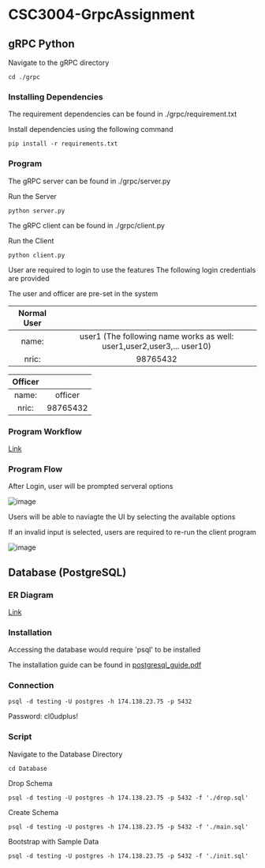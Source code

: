 # CSC3004-GrpcAssignment

## gRPC Python 

Navigate to the gRPC directory
```console
cd ./grpc
```

### Installing Dependencies 

The requirement dependencies can be found in ./grpc/requirement.txt 

Install dependencies using the following command

```console
pip install -r requirements.txt
```

### Program 
The gRPC server can be found in ./grpc/server.py

Run the Server 
```console
python server.py
```

The gRPC client can be found in ./grpc/client.py 

Run the Client
```console
python client.py
```

User are required to login to use the features The following login credentials are provided 

The user and officer are pre-set in the system

| Normal User | |
| :---: | :---: |
| name: | user1 (The following name works as well: user1,user2,user3,... user10) |
| nric: | 98765432 |


| Officer | |
| :---: | :---: |
| name: | officer | 
| nric: | 98765432 |

### Program Workflow 
[Link](https://lucid.app/lucidchart/b1c7c468-21b4-4b1b-b99d-e1d551b86356/edit?beaconFlowId=09A56F5E27E61C07&invitationId=inv_969932a0-885a-4c27-bd9d-d11481b230ae&page=.Rap7O6oXTEJ#)

### Program Flow 

After Login, user will be prompted serveral options 

![image](https://user-images.githubusercontent.com/23652958/175937341-6ee6b943-ba7a-4011-874f-c96d3297dd72.png)

Users will be able to naviagte the UI by selecting the available options

If an invalid input is selected, users are required to re-run the client program

![image](https://user-images.githubusercontent.com/23652958/175937612-fbcf28c0-dee8-4e96-bcfd-389d234f8b08.png)

## Database (PostgreSQL)

### ER Diagram
[Link](https://lucid.app/lucidchart/b1c7c468-21b4-4b1b-b99d-e1d551b86356/edit?beaconFlowId=09A56F5E27E61C07&invitationId=inv_ef2c0d13-e75d-4aa1-9898-cd7c4afb5faa&page=0_0#)

### Installation 

Accessing the database would require 'psql' to be installed

The installation guide can be found in [postgresql_guide.pdf](https://github.com/TsuiSauChi/CSC3004-GrpcAssignment/blob/main/postgresql_guide.pdf)

### Connection

```console
psql -d testing -U postgres -h 174.138.23.75 -p 5432
```

Password: cl0udplus!

### Script 

Navigate to the Database Directory

```console
cd Database
```

Drop Schema 
```console
psql -d testing -U postgres -h 174.138.23.75 -p 5432 -f './drop.sql'
```

Create Schema 
```console
psql -d testing -U postgres -h 174.138.23.75 -p 5432 -f './main.sql'
```

Bootstrap with Sample Data
```console
psql -d testing -U postgres -h 174.138.23.75 -p 5432 -f './init.sql'
```

